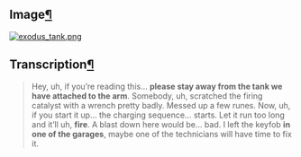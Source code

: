 ## Image[¶](https://wiki.drehmal.cyou/Story_and_Features/Holotexts/50_Percent_Area/exodus_tank/#image "Permanent link")

[![exodus_tank.png](https://wiki.drehmal.cyou/assets/img/lore/holotexts/exodus_tank.png)](https://wiki.drehmal.cyou/assets/img/lore/holotexts/exodus_tank.png)

## Transcription[¶](https://wiki.drehmal.cyou/Story_and_Features/Holotexts/50_Percent_Area/exodus_tank/#transcription "Permanent link")

> Hey, uh, if you’re reading this… **please stay away from the tank we have attached to the arm**. Somebody, uh, scratched the firing catalyst with a wrench pretty badly. Messed up a few runes. Now, uh, if you start it up… the charging sequence… starts. Let it run too long and it’ll uh, **fire**. A blast down here would be… bad. I left the keyfob **in one of the garages**, maybe one of the technicians will have time to fix it.